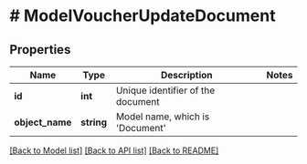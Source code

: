 # # ModelVoucherUpdateDocument

## Properties

Name | Type | Description | Notes
------------ | ------------- | ------------- | -------------
**id** | **int** | Unique identifier of the document |
**object_name** | **string** | Model name, which is &#39;Document&#39; |

[[Back to Model list]](../../README.md#models) [[Back to API list]](../../README.md#endpoints) [[Back to README]](../../README.md)
